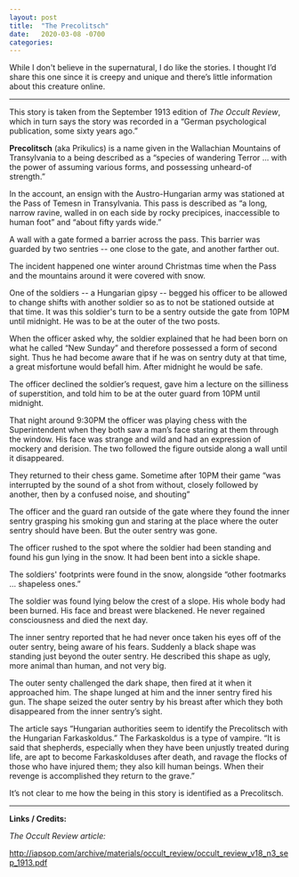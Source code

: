 ```yaml
---
layout: post
title:  "The Precolitsch"
date:   2020-03-08 -0700
categories:
---
```


While I don't believe in the supernatural, I do like the stories.  I thought I’d share this one since it is creepy and unique and there’s little information about this creature online.

----

This story is taken from the September 1913 edition of *The Occult Review*, which in turn says the story was recorded in a “German psychological publication, some sixty years ago.”

**Precolitsch** (aka Prikulics) is a name given in the Wallachian Mountains of Transylvania to a being described as a “species of wandering Terror ... with the power of assuming various forms, and possessing unheard-of strength.”

In the account, an ensign with the Austro-Hungarian army was stationed at the Pass of Temesn in Transylvania.  This pass is described as “a long, narrow ravine, walled in on each side by rocky precipices, inaccessible to human foot” and “about fifty yards wide.”

A wall with a gate formed a barrier across the pass.  This barrier was guarded by two sentries -- one close to the gate, and another farther out.

The incident happened one winter around Christmas time when the Pass and the mountains around it were covered with snow.

One of the soldiers -- a Hungarian gipsy -- begged his officer to be allowed to change shifts with another soldier so as to not be stationed outside at that time.  It was this soldier's turn to be a sentry outside the gate from 10PM until midnight.  He was to be at the outer of the two posts.

When the officer asked why, the soldier explained that he had been born on what he called “New Sunday” and therefore possessed a form of second sight.  Thus he had become aware that if he was on sentry duty at that time, a great misfortune would befall him.  After midnight he would be safe.

The officer declined the soldier’s request, gave him a lecture on the silliness of superstition, and told him to be at the outer guard from 10PM until midnight.

That night around 9:30PM the officer was playing chess with the Superintendent when they both saw a man’s face staring at them through the window.  His face was strange and wild and had an expression of mockery and derision.  The two followed the figure outside along a wall until it disappeared.

They returned to their chess game.  Sometime after 10PM their game “was interrupted by the sound of a shot from without, closely followed by another, then by a confused noise, and shouting”

The officer and the guard ran outside of the gate where they found the inner sentry grasping his smoking gun and staring at the place where the outer sentry should have been.  But the outer sentry was gone.

The officer rushed to the spot where the soldier had been standing and found his gun lying in the snow.  It had been bent into a sickle shape.

The soldiers' footprints were found in the snow, alongside “other footmarks ... shapeless ones.”

The soldier was found lying below the crest of a slope.  His whole body had been burned.  His face and breast were blackened.  He never regained consciousness and died the next day.

The inner sentry reported that he had never once taken his eyes off of the outer sentry, being aware of his fears.  Suddenly a black shape was standing just beyond the outer sentry.  He described this shape as ugly, more animal than human, and not very big.

The outer senty challenged the dark shape, then fired at it when it approached him.  The shape lunged at him and the inner sentry fired his gun.  The shape seized the outer sentry by his breast after which they both disappeared from the inner sentry’s sight.

The article says “Hungarian authorities seem to identify the Precolitsch with the Hungarian Farkaskoldus.”  The Farkaskoldus is a type of vampire.  “It is said that shepherds, especially when they have been unjustly treated during life, are apt to become Farkaskolduses after death, and ravage the flocks of those who have injured them; they also kill human beings. When their revenge is accomplished they return to the grave.”

It’s not clear to me how the being in this story is identified as a Precolitsch.

----


**Links / Credits:**

*The Occult Review article:*

<http://iapsop.com/archive/materials/occult_review/occult_review_v18_n3_sep_1913.pdf>

